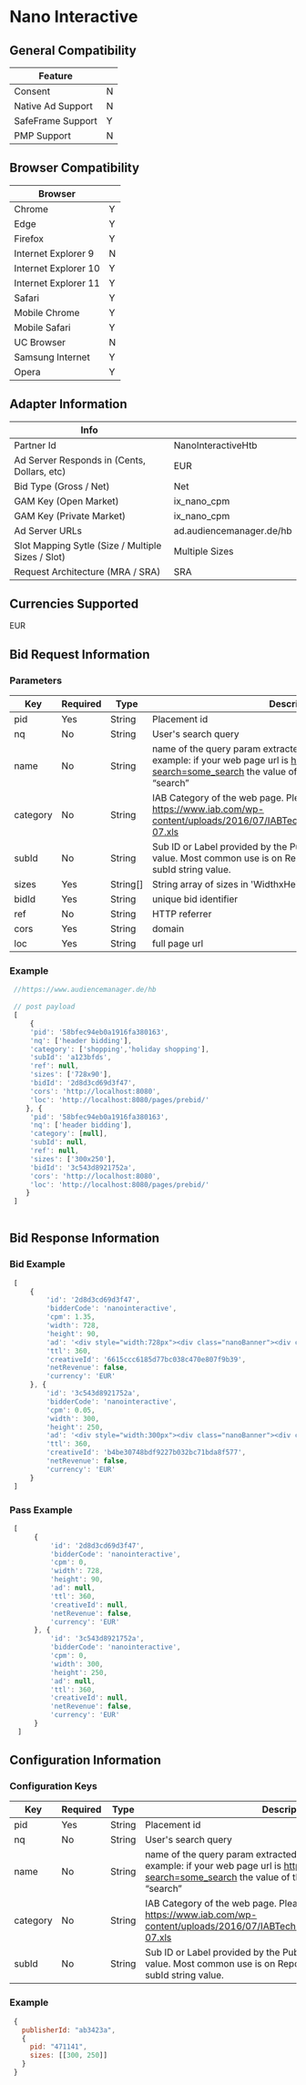 # Nano Interactive
## General Compatibility
|Feature|  |
|---|---|
| Consent | N |
| Native Ad Support | N |
| SafeFrame Support | Y |
| PMP Support | N|
 
## Browser Compatibility
| Browser |  |
|--- |---|
| Chrome | Y |
| Edge | Y |
| Firefox | Y |
| Internet Explorer 9 |  N|
| Internet Explorer 10 | Y |
| Internet Explorer 11 | Y |
| Safari | Y |
| Mobile Chrome | Y|
| Mobile Safari | Y |
| UC Browser | N|
| Samsung Internet |Y |
| Opera |Y |
 
## Adapter Information
| Info | |
|---|---|
| Partner Id | NanoInteractiveHtb |
| Ad Server Responds in (Cents, Dollars, etc) | EUR |
| Bid Type (Gross / Net) | Net|
| GAM Key (Open Market) | ix_nano_cpm |
| GAM Key (Private Market) |ix_nano_cpm |
| Ad Server URLs | ad.audiencemanager.de/hb|
| Slot Mapping Sytle (Size / Multiple Sizes / Slot) | Multiple Sizes|
| Request Architecture (MRA / SRA) | SRA |
 
## Currencies Supported
 EUR
## Bid Request Information
### Parameters
| Key | Required | Type | Description |
|---|---|---|---|
|pid|Yes|String|Placement id|
|nq|No|String|User's search query|
|name|No|String|name of the query param extracted from the url of the search. For example: if your web page url is http://some-domain.dev/?search=some_search the value of the name param will be “search”|
|category|No|String|IAB Category of the web page. Please check category under https://www.iab.com/wp-content/uploads/2016/07/IABTechLab_Content_Taxonomy_2016-07.xls |
|subId|No|String|Sub ID or Label provided by the Publisher, it can be any string value. Most common use is on Reporting, where you can group by subId string value.|
|sizes|Yes|String[]|String array of sizes in 'WidthxHeight' format
|bidId|Yes|String|unique bid identifier|
|ref|No|String| HTTP referrer|
|cors|Yes|String|domain|
|loc|Yes|String|full page url|
 
### Example
```javascript
 //https://www.audiencemanager.de/hb
 
 // post payload
 [
     {
     'pid': '58bfec94eb0a1916fa380163',
     'nq': ['header bidding'],
     'category': ['shopping','holiday shopping'],
     'subId': 'a123bfds',
     'ref': null,
     'sizes': ['728x90'],
     'bidId': '2d8d3cd69d3f47',
     'cors': 'http://localhost:8080',
     'loc': 'http://localhost:8080/pages/prebid/'
    }, {
     'pid': '58bfec94eb0a1916fa380163',
     'nq': ['header bidding'],
     'category': [null],
     'subId': null,
     'ref': null,
     'sizes': ['300x250'],
     'bidId': '3c543d8921752a',
     'cors': 'http://localhost:8080',
     'loc': 'http://localhost:8080/pages/prebid/'
    }
 ]
 
```
 
## Bid Response Information
### Bid Example
```javascript
 [
     {
         'id': '2d8d3cd69d3f47',
         'bidderCode': 'nanointeractive',
         'cpm': 1.35,
         'width': 728,
         'height': 90,
         'ad': '<div style="width:728px"><div class="nanoBanner"><div class="banner-buttons"><label class="adsByNano">AdChoices<\/label><a class="infoLink" href="https:\/\/www.nanointeractive.com\/privacy" target="_blank"><img width="14" height="14" class="icons" src="https:\/\/cdn.audiencemanager.de\/images\/info.svg"\/><\/a><div class="closeBtn" onclick="removeBanner(event)"><img width="14" height="14" class="icons" src="https:\/\/cdn.audiencemanager.de\/images\/close.svg"\/><\/div><\/div><a target="_blank"href="https:\/\/klk.audiencemanager.de\/log\/ad\/click?id=5bd2e94b0ae89946e94ca722&adId=6615ccc6185d77bc038c470e807f9b39&alg=insist-mcam-ron&rp=insist&hb=1&pubid=58bfec94eb0a1916fa380162&pid=58bfec94eb0a1916fa380163&subId=&cb=1548175159&redirectUrl="><img src="https:\/\/cdn.audiencemanager.de\/images\/1a3febb85c37077b0277e0e23cc589da.jpg"height="90"width="728"border="0"><\/a><img src="https:\/\/anz.audiencemanager.de\/log\/ad\/impression?id=5bd2e94b0ae89946e94ca722&adId=6615ccc6185d77bc038c470e807f9b39&alg=insist-mcam-ron&rp=insist&hb=1&hbp=1.3499999642372&pubid=58bfec94eb0a1916fa380162&pid=58bfec94eb0a1916fa380163&subId=&cb=1548178021" style="display:none;"><\/div><style>.icons{height:11px;width:11px;background-color:white;padding:2px;opacity:0.4} .icons:hover{opacity:0.9;} .nanoBanner {position: relative} .banner-buttons{position:absolute;font-size:12px;background-color:transparent;right:0;top:-2px;display:flex;padding:4px 2px 2px 1px;border-radius:4px;height:14px}.adsByNano{display:none;color:#40bfbc}.banner-buttons .closeBtn,.banner-buttons .infoLink{margin-left:3px;color:#40bfbc}.banner-buttons:hover .adsByNano{display:inline-block}.banner-buttons .closeBtn:hover{color:#40bfbc;cursor:pointer}<\/style><script>function removeBanner(n){for(var e=(n=n||window.event).target||n.srcElement;!e.classList.contains("nanoBanner");e=e.parentNode);e.style="visibility:hidden"}<\/script><\/div>',
         'ttl': 360,
         'creativeId': '6615ccc6185d77bc038c470e807f9b39',
         'netRevenue': false,
         'currency': 'EUR'
     }, {
         'id': '3c543d8921752a',
         'bidderCode': 'nanointeractive',
         'cpm': 0.05,
         'width': 300,
         'height': 250,
         'ad': '<div style="width:300px"><div class="nanoBanner"><div class="banner-buttons"><label class="adsByNano">AdChoices<\/label><a class="infoLink" href="https:\/\/www.nanointeractive.com\/privacy" target="_blank"><img width="14" height="14" class="icons" src="https:\/\/cdn.audiencemanager.de\/images\/info.svg"\/><\/a><div class="closeBtn" onclick="removeBanner(event)"><img width="14" height="14" class="icons" src="https:\/\/cdn.audiencemanager.de\/images\/close.svg"\/><\/div><\/div><div style="width:300px;height:250px;overflow: hidden;"><a href="https:\/\/klk.audiencemanager.de\/log\/ad\/click?id=5b9277250ae8990ae110f522&adId=b4be30748bdf9227b032bc71bda8f577&alg=insist-mcam-ron&rp=insist&hb=1&pubid=58bfec94eb0a1916fa380162&pid=58bfec94eb0a1916fa380163&subId=&cb=1548175544&redirectUrl=" target="_blank"><img width=300 height=250 style="border:1px solid red"  src="https:\/\/cdn.audiencemanager.de\/images\/dd507f1e517556effc07907dad348f2c.png?advid=59cb8f26eb0a192a9c505542&cmpid=59cb9191eb0a194849681122" \/><\/a><\/div><img src="https:\/\/anz.audiencemanager.de\/log\/ad\/impression?id=5b9277250ae8990ae110f522&adId=b4be30748bdf9227b032bc71bda8f577&alg=insist-mcam-ron&rp=insist&hb=1&hbp=0.050000000745058&pubid=58bfec94eb0a1916fa380162&pid=58bfec94eb0a1916fa380163&subId=&cb=1548176813" style="display:none;"><\/div><style>.icons{height:11px;width:11px;background-color:white;padding:2px;opacity:0.4} .icons:hover{opacity:0.9;} .nanoBanner {position: relative} .banner-buttons{position:absolute;font-size:12px;background-color:transparent;right:0;top:-2px;display:flex;padding:4px 2px 2px 1px;border-radius:4px;height:14px}.adsByNano{display:none;color:#40bfbc}.banner-buttons .closeBtn,.banner-buttons .infoLink{margin-left:3px;color:#40bfbc}.banner-buttons:hover .adsByNano{display:inline-block}.banner-buttons .closeBtn:hover{color:#40bfbc;cursor:pointer}<\/style><script>function removeBanner(n){for(var e=(n=n||window.event).target||n.srcElement;!e.classList.contains("nanoBanner");e=e.parentNode);e.style="visibility:hidden"}<\/script><\/div>',
         'ttl': 360,
         'creativeId': 'b4be30748bdf9227b032bc71bda8f577',
         'netRevenue': false,
         'currency': 'EUR'
     }
 ]
```
### Pass Example
```javascript
 [
      {
          'id': '2d8d3cd69d3f47',
          'bidderCode': 'nanointeractive',
          'cpm': 0,
          'width': 728,
          'height': 90,
          'ad': null,
          'ttl': 360,
          'creativeId': null,
          'netRevenue': false,
          'currency': 'EUR'
      }, {
          'id': '3c543d8921752a',
          'bidderCode': 'nanointeractive',
          'cpm': 0,
          'width': 300,
          'height': 250,
          'ad': null,
          'ttl': 360,
          'creativeId': null,
          'netRevenue': false,
          'currency': 'EUR'
      }
  ]
```
 
## Configuration Information
### Configuration Keys
 Key | Required | Type | Description |
|---|---|---|---|
|pid|Yes|String|Placement id|
|nq|No|String|User's search query|
|name|No|String|name of the query param extracted from the url of the search. For example: if your web page url is http://some-domain.dev/?search=some_search the value of the name param will be “search”|
|category|No|String|IAB Category of the web page. Please check category under https://www.iab.com/wp-content/uploads/2016/07/IABTechLab_Content_Taxonomy_2016-07.xls |
|subId|No|String|Sub ID or Label provided by the Publisher, it can be any string value. Most common use is on Reporting, where you can group by subId string value.|

### Example
```javascript
 {
   publisherId: "ab3423a",
   {
     pid: "471141",
     sizes: [[300, 250]]
   }
 } 
```
